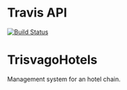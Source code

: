 # Travis API
[![Build Status](https://api.travis-ci.com/Zpecter/TrisvagoHotels.svg?token=3cABkzMbLPcdssEKkpqE&branch=master)](TrisvagoHotels)

# TrisvagoHotels
Management system for an hotel chain.
